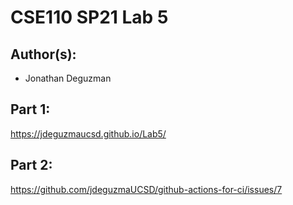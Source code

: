 # CSE110 SP21 Lab 5

## Author(s):
- Jonathan Deguzman

## Part 1:

https://jdeguzmaucsd.github.io/Lab5/

## Part 2:

https://github.com/jdeguzmaUCSD/github-actions-for-ci/issues/7